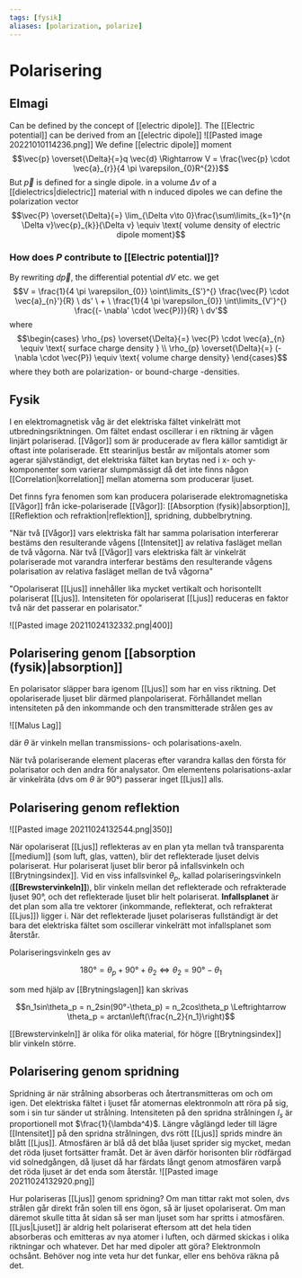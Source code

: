 ```yaml
---
tags: [fysik]
aliases: [polarization, polarize]
---
```

# Polarisering

## Elmagi
Can be defined by the concept of [[electric dipole]]. The [[Electric potential]] can be derived from an [[electric dipole]]
![[Pasted image 20221010114236.png]]
We define [[electric dipole]] moment $$\vec{p} \overset{\Delta}{=}q \vec{d} \Rightarrow V = \frac{\vec{p} \cdot \vec{a}_{r}}{4 \pi \varepsilon_{0}R^{2}}$$
But $\vec{p}$ is defined for a single dipole. in a volume $\Delta v$ of a [[dielectrics|dielectric]] material with n induced dipoles we can define the polarization vector $$\vec{P} \overset{\Delta}{=} \lim_{\Delta v\to 0}\frac{\sum\limits_{k=1}^{n \Delta v}\vec{p}_{k}}{\Delta v} \equiv \text{ volume density of electric dipole moment}$$
### How does $P$ contribute to [[Electric potential]]?
By rewriting $d \vec{p}$, the differential potential $dV$ etc. we get $$V = \frac{1}{4 \pi \varepsilon_{0}} \oint\limits_{S'}^{} \frac{\vec{P} \cdot \vec{a}_{n}'}{R} \ ds' \ + \ \frac{1}{4 \pi \varepsilon_{0}} \int\limits_{V'}^{} \frac{(- \nabla' \cdot \vec{P})}{R} \ dv'$$
where $$\begin{cases} \rho_{ps} \overset{\Delta}{=} \vec{P} \cdot \vec{a}_{n} \equiv \text{ surface charge density } \\ \rho_{p} \overset{\Delta}{=} (- \nabla \cdot \vec{P}) \equiv \text{ volume charge density} \end{cases}$$
where they both are polarization- or bound-charge -densities.









## Fysik
I en elektromagnetisk våg är det elektriska fältet vinkelrätt mot utbredningsriktningen. Om fältet endast oscillerar i en riktning är vågen linjärt polariserad. [[Vågor]] som är producerade av flera källor samtidigt är oftast inte polariserade. Ett stearinljus består av miljontals atomer som agerar självständigt, det elektriska fältet kan brytas ned i x- och y-komponenter som varierar slumpmässigt då det inte finns någon [[Correlation|korrelation]] mellan atomerna som producerar ljuset.

Det finns fyra fenomen som kan producera polariserade elektromagnetiska [[Vågor]] från icke-polariserade [[Vågor]]: [[Absorption (fysik)|absorption]], [[Reflektion och refraktion|reflektion]], spridning, dubbelbrytning.

"När två [[Vågor]] vars elektriska fält har samma polarisation interfererar bestäms den resulterande vågens [[Intensitet]] av relativa fasläget mellan de två vågorna. När två [[Vågor]] vars elektriska fält är vinkelrät polariserade mot varandra interferar bestäms den resulterande vågens polarisation av relativa fasläget mellan de två vågorna"

"Opolariserat [[Ljus]] innehåller lika mycket vertikalt och horisontellt polariserat [[Ljus]]. Intensiteten för opolariserat [[Ljus]] reduceras en faktor två när det passerar en polarisator."

![[Pasted image 20211024132332.png|400]]
## Polarisering genom [[absorption (fysik)|absorption]]

En polarisator släpper bara igenom [[Ljus]] som har en viss riktning. Det
opolariserade ljuset blir därmed planpolariserat. Förhållandet mellan
intensiteten på den inkommande och den transmitterade strålen ges av

![[Malus Lag]]

där $\theta$ är vinkeln mellan transmissions- och polarisations-axeln.

När två polariserande element placeras efter varandra kallas den första
för polarisator och den andra för analysator. Om elementens
polarisations-axlar är vinkelräta (dvs om $\theta$ är 90°) passerar
inget [[Ljus]] alls.

## 	Polarisering genom reflektion

![[Pasted image 20211024132544.png|350]]

När opolariserat [[Ljus]] reflekteras av en plan yta mellan två transparenta
[[medium]] (som luft, glas, vatten), blir det reflekterade ljuset delvis
polariserat. Hur polariserat ljuset blir beror på infallsvinkeln och
[[Brytningsindex]]. Vid en viss infallsvinkel $\theta_p$, kallad
polariseringsvinkeln (**[[Brewstervinkeln]]**), blir vinkeln mellan det
reflekterade och refrakterade ljuset 90°, och det reflekterade ljuset
blir helt polariserat. **Infallsplanet** är det plan som alla tre
vektorer (inkommande, reflekterat, och refrakterat [[Ljus]]) ligger i. När
det reflekterade ljuset polariseras fullständigt är det bara det
elektriska fältet som oscillerar vinkelrätt mot infallsplanet som
återstår.

Polariseringsvinkeln ges av

$$180° = \theta_p + 90° + \theta_2 \Leftrightarrow \theta_2 = 90° - \theta_1$$

som med hjälp av [[Brytningslagen]] kan skrivas

$$n_1sin\theta_p = n_2sin(90°-\theta_p) = n_2cos\theta_p \Leftrightarrow \theta_p = arctan\left(\frac{n_2}{n_1}\right)$$

[[Brewstervinkeln]] är olika för olika material, för högre [[Brytningsindex]]
blir vinkeln större.

## Polarisering genom spridning

Spridning är när strålning absorberas och återtransmitteras om och om
igen. Det elektriska fältet i ljuset får atomernas elektronmoln att röra
på sig, som i sin tur sänder ut strålning. Intensiteten på den spridna
strålningen $I_s$ är proportionell mot $\frac{1}{\lambda^4}$. Längre
våglängd leder till lägre [[Intensitet]] på den spridna strålningen, dvs
rött [[Ljus]] sprids mindre än blått [[Ljus]]. Atmosfären är blå då det blåa
ljuset sprider sig mycket, medan det röda ljuset fortsätter framåt. Det
är även därför horisonten blir rödfärgad vid solnedgången, då ljuset då
har färdats långt genom atmosfären varpå det röda ljuset är det enda som
återstår.
![[Pasted image 20211024132920.png]]

Hur polariseras [[Ljus]] genom spridning? Om man tittar rakt mot solen, dvs
strålen går direkt från solen till ens ögon, så är ljuset opolariserat.
Om man däremot skulle titta åt sidan så ser man ljuset som har spritts i
atmosfären. [[Ljus|Ljuset]] är aldrig helt polariserat eftersom att det hela
tiden absorberas och emitteras av nya atomer i luften, och därmed
skickas i olika riktningar och whatever. Det har med dipoler att göra? Elektronmoln ochsånt. Behöver nog inte veta hur det funkar, eller ens behöva räkna på det.
